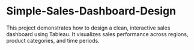 # Simple-Sales-Dashboard-Design
This project demonstrates how to design a clean, interactive sales dashboard using Tableau. It visualizes sales performance across regions, product categories, and time periods.
